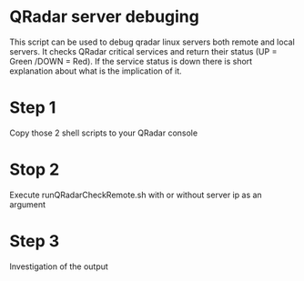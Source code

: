 # QRadar server debuging
This script can be used to debug qradar linux servers both remote and local servers.
It checks QRadar critical services and return their status (UP = Green /DOWN = Red). If the service status is down there is short explanation
about what is the implication of it.

# Step 1
Copy those 2 shell scripts to your QRadar console

# Stop 2
Execute runQRadarCheckRemote.sh with or without server ip as an argument

# Step 3
Investigation of the output
